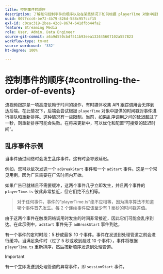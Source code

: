 ```yaml
---
title: 控制事件的顺序
description: 了解如何控制事件的顺序以及在某些情况下如何根据 playerTime 对象中提供的时间戳对事件重新排序。
uuid: 007fccc6-be72-4b79-826d-588c957ccf15
exl-id: c0cac319-2bea-42c8-8674-641dfbb44fa2
feature: Streaming Media
role: User, Admin, Data Engineer
source-git-commit: a6a9d550cbdf511b93eea132445607102a557823
workflow-type: tm+mt
source-wordcount: '332'
ht-degree: 100%

---
```


# 控制事件的顺序{#controlling-the-order-of-events}

流视频跟踪是一项高度依赖于时间的操作，有时媒体收集 API 跟踪调用会无序到达后端。在此情况下，后端会尝试根据 `playerTime` 对象中提供的时间戳对事件进行排队和重新排序。这种情况有一些限制。当前，如果乱序调用之间的延迟超过了一秒，则重新排序可能会失败。在将来更新中，可以优化和配置“可接受的延迟时间”。

## 乱序事件示例

当事件通过网络时会发生乱序事件，这有时会导致延迟。

例如，您可以依次发送一个 `adBreakStart` 事件和一个 `adStart` 事件。这是一个常见用例，因为广告需要在广告时间内开始。

如果广告已就绪且不需要缓冲，这两个事件几乎立即发生，并且两个事件的 `playerTime.ts` 彼此非常接近，但它们绝不应相等。

> 对于任何事件，事件的“playerTime.ts”绝不应相等，因为排序算法不知道哪个事件首先发生。每 2 个连续事件应该至少有 1 毫秒的时间戳差值。

由于这两个事件在触发网络调用时发生的时间非常接近，因此它们可能会乱序到达。在此示例中，`adStart` 事件先于 `adBreakStart` 事件到达。


有一个事件的定时时段：5 秒或最多 10 个事件。事件在发送到处理管道之前会进行缓冲。当满足条件时（过了 5 秒或收到超过 10 个事件），事件将根据 `playerTime.ts` 重新排序，然后按新顺序发送到处理管道。

>[!IMPORTANT]
>
>有一个立即发送到处理管道的异常事件，即 `sessionStart` 事件。

